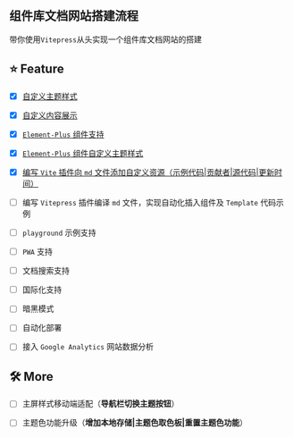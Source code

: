 ## 组件库文档网站搭建流程

带你使用`Vitepress`从头实现一个组件库文档网站的搭建

## ⭐️ Feature

- [x] [自定义主题样式](https://github.com/winchesHe/Library-Docs/commit/424d3e8b0ac16e3ca37acbc44a956ab5cceb01e2)

- [x] [自定义内容展示](https://github.com/winchesHe/Library-Docs/commit/73b44fff6b7f6bb558ebda800361174472fc149c)

- [x] [`Element-Plus` 组件支持](https://github.com/winchesHe/Library-Docs/commit/34aa73416b4d67ec8be56e17309a3a8e1659d92e)

- [x] [`Element-Plus` 组件自定义主题样式](https://github.com/winchesHe/Library-Docs/commit/17920d1cde7417d46e9a49b53458459fae5ada66)

- [x] [编写 `Vite` 插件向 `md` 文件添加自定义资源（示例代码|贡献者|源代码|更新时间）](https://github.com/winchesHe/Library-Docs/commit/c02af59bc15e3e81c6ad5f34251b1c45da000354)

- [ ] 编写 `Vitepress` 插件编译 `md` 文件，实现自动化插入组件及 `Template` 代码示例

- [ ] `playground` 示例支持

- [ ] `PWA` 支持

- [ ] 文档搜索支持

- [ ] 国际化支持

- [ ] 暗黑模式

- [ ] 自动化部署

- [ ] 接入 `Google Analytics` 网站数据分析

## 🛠️ More

- [ ] 主屏样式移动端适配（**导航栏切换主题按钮**）

- [ ] 主题色功能升级（**增加本地存储|主题色取色板|重置主题色功能**）